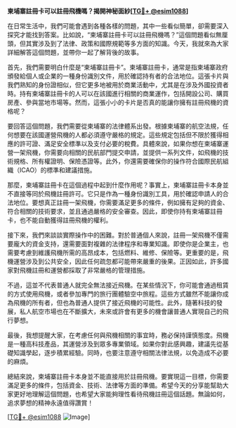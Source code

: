 **柬埔寨註冊卡可以註冊飛機嗎？揭開神秘面紗[[TG💪+ @esim1088](https://t.me/s/esim1088)]**

在日常生活中，我們可能會遇到各種各樣的問題，其中一些看似簡單，卻需要深入探究才能找到答案。比如說，“柬埔寨註冊卡可以註冊飛機嗎？”這個問題看似無厘頭，但其實涉及到了法律、政策和國際規範等多方面的知識。今天，我就來為大家詳細解答這個問題，並帶你一起了解背後的故事。

首先，我們需要明白什麼是“柬埔寨註冊卡”。柬埔寨註冊卡，通常是指柬埔寨政府頒發給個人或企業的一種身份識別文件，用於確認持有者的合法地位。這張卡片與我們熟知的身份證相似，但它更多地被用於商業活動中，尤其是在涉及外國投資者時。持有柬埔寨註冊卡的人可以在該國進行相關的商業運作，包括開設公司、購買房產、參與當地市場等。然而，這張小小的卡片是否真的能讓你擁有註冊飛機的資格呢？

要回答這個問題，我們需要從柬埔寨的法律體系出發。根據柬埔寨的航空法規，任何想要在該國運營飛機的人都必須遵守嚴格的規定。這些規定包括但不限於獲得相應的許可證、滿足安全標準以及支付必要的稅費。具體來說，如果你想在柬埔寨運營一架飛機，你需要向相關的民航部門提交申請，並提供一系列文件，如飛機的技術規格、所有權證明、保險憑證等。此外，你還需要確保你的操作符合國際民航組織（ICAO）的標準和建議措施。

那麼，柬埔寨註冊卡在這個過程中起到什麼作用呢？事實上，柬埔寨註冊卡本身並不直接等同於飛機註冊許可。它只是作為一種身份識別工具，用於確認申請人的合法地位。要想真正註冊一架飛機，你需要滿足更多的條件，例如擁有足夠的資金、符合相關的技術要求，並且通過嚴格的安全審查。因此，即使你持有柬埔寨註冊卡，也不能自動獲得註冊飛機的權利。

接下來，我們來談談實際操作中的困難。對於普通個人來說，註冊一架飛機不僅需要龐大的資金支持，還需要面對複雜的法律程序和專業知識。即使你是企業主，也需要考慮到維護飛機所需的高昂成本，包括燃料、維修、保險等。更重要的是，飛機運營涉及到公共安全，因此任何疏忽都可能帶來嚴重的後果。正因如此，許多國家對飛機註冊和運營都採取了非常嚴格的管理措施。

不過，這並不代表普通人就完全無法接近飛機。在某些情況下，你可能會通過租賃的方式使用飛機，或者參加專門的旅行團體驗空中旅程。這些方式雖然不能讓你成為飛機的所有者，但也為普通人提供了接近飛機的可能性。此外，隨著科技的發展，私人航空市場也在不斷擴大，未來或許會有更多的機會讓普通人實現自己的飛行夢想。

最後，我想提醒大家，在考慮任何與飛機相關的事宜時，務必保持謹慎態度。飛機是一種高科技產品，其運營涉及到眾多專業領域。如果你對此感興趣，建議先從基礎知識學起，逐步積累經驗。同時，也要注意遵守相關法律法規，以免造成不必要的麻煩。

總結來說，柬埔寨註冊卡本身並不能直接用於註冊飛機。要實現這一目標，你需要滿足更多的條件，包括資金、技術、法律等方面的準備。希望今天的分享能幫助大家更好地理解這個問題，也希望大家能夠理性看待飛機註冊這個話題。無論如何，追求夢想的精神永遠值得讚賞！

[[TG💪+ @esim1088](https://t.me/s/esim1088) ![Image](https://i.postimg.cc/4NQfJmqS/Snipaste-2025-05-13-00-14-12.png)]